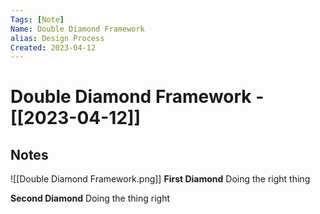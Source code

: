 ```yaml
---
Tags: [Note]
Name: Double Diamond Framework
alias: Design Process
Created: 2023-04-12
---
```

# Double Diamond Framework - [[2023-04-12]]
## Notes
![[Double Diamond Framework.png]]
**First Diamond**
Doing the right thing

**Second Diamond**
Doing the thing right